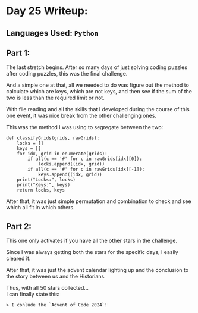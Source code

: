 # Day 25 Writeup:
## Languages Used: `Python`
## Part 1:
The last stretch begins. After so many days of just solving coding puzzles after coding puzzles, this was the final challenge.

And a simple one at that, all we needed to do was figure out the method to calculate which are keys, which are not keys, and then see if the sum of the two is less than the required limit or not.

With file reading and all the skills that I developed during the course of this one event, it was nice break from the other challenging ones.

This was the method I was using to segregate between the two:
```
def classifyGrids(grids, rawGrids):
    locks = []
    keys = []
    for idx, grid in enumerate(grids):
        if all(c == '#' for c in rawGrids[idx][0]):
            locks.append((idx, grid))
        if all(c == '#' for c in rawGrids[idx][-1]): 
            keys.append((idx, grid))
    print("Locks:", locks)  
    print("Keys:", keys)   
    return locks, keys
```

After that, it was just simple permutation and combination to check and see which all fit in which others.

## Part 2:
This one only activates if you have all the other stars in the challenge.

Since I was always getting both the stars for the specific days, I easily cleared it.

After that, it was just the advent calendar lighting up and the conclusion to the story between us and the Historians.

Thus, with all 50 stars collected...<br>
I can finally state this:

    > I conlude the `Advent of Code 2024`!


